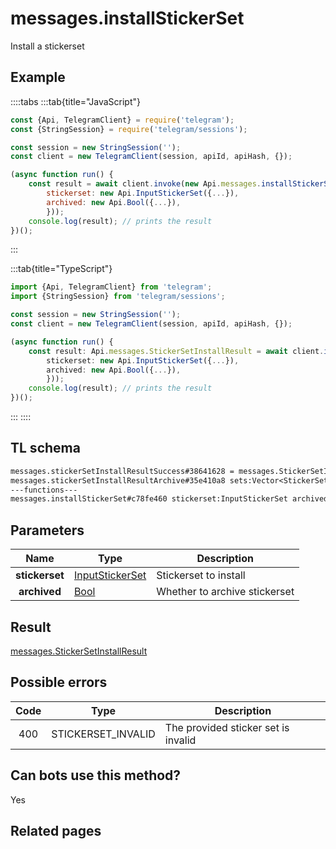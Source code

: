 # messages.installStickerSet

Install a stickerset

## Example

::::tabs
:::tab{title="JavaScript"}

```js
const {Api, TelegramClient} = require('telegram');
const {StringSession} = require('telegram/sessions');

const session = new StringSession('');
const client = new TelegramClient(session, apiId, apiHash, {});

(async function run() {
    const result = await client.invoke(new Api.messages.installStickerSet({
		stickerset: new Api.InputStickerSet({...}),
		archived: new Api.Bool({...}),
		}));
    console.log(result); // prints the result
})();
```

:::

:::tab{title="TypeScript"}

```ts
import {Api, TelegramClient} from 'telegram';
import {StringSession} from 'telegram/sessions';

const session = new StringSession('');
const client = new TelegramClient(session, apiId, apiHash, {});

(async function run() {
    const result: Api.messages.StickerSetInstallResult = await client.invoke(new Api.messages.installStickerSet({
		stickerset: new Api.InputStickerSet({...}),
		archived: new Api.Bool({...}),
		}));
    console.log(result); // prints the result
})();
```

:::
::::

## TL schema

```txt
messages.stickerSetInstallResultSuccess#38641628 = messages.StickerSetInstallResult;
messages.stickerSetInstallResultArchive#35e410a8 sets:Vector<StickerSetCovered> = messages.StickerSetInstallResult;
---functions---
messages.installStickerSet#c78fe460 stickerset:InputStickerSet archived:Bool = messages.StickerSetInstallResult;
```

## Parameters

|      Name      | Type                                                              | Description                   |
| :------------: | ----------------------------------------------------------------- | ----------------------------- |
| **stickerset** | [InputStickerSet](https://core.telegram.org/type/InputStickerSet) | Stickerset to install         |
|  **archived**  | [Bool](https://core.telegram.org/type/Bool)                       | Whether to archive stickerset |

## Result

[messages.StickerSetInstallResult](https://core.telegram.org/type/messages.StickerSetInstallResult)

## Possible errors

| Code | Type               | Description                         |
| :--: | ------------------ | ----------------------------------- |
| 400  | STICKERSET_INVALID | The provided sticker set is invalid |

## Can bots use this method?

Yes

## Related pages
